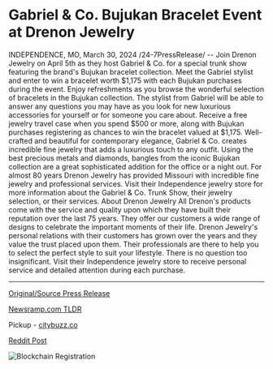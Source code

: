 # Gabriel & Co. Bujukan Bracelet Event at Drenon Jewelry

INDEPENDENCE, MO, March 30, 2024 /24-7PressRelease/ -- Join Drenon Jewelry on April 5th as they host Gabriel & Co. for a special trunk show featuring the brand's Bujukan bracelet collection. Meet the Gabriel stylist and enter to win a bracelet worth $1,175 with each Bujukan purchases during the event.   Enjoy refreshments as you browse the wonderful selection of bracelets in the Bujukan collection. The stylist from Gabriel will be able to answer any questions you may have as you look for new luxurious accessories for yourself or for someone you care about. Receive a free jewelry travel case when you spend $500 or more, along with Bujukan purchases registering as chances to win the bracelet valued at $1,175.   Well-crafted and beautiful for contemporary elegance, Gabriel & Co. creates incredible fine jewelry that adds a luxurious touch to any outfit. Using the best precious metals and diamonds, bangles from the iconic Bujukan collection are a great sophisticated addition for the office or a night out.   For almost 80 years Drenon Jewelry has provided Missouri with incredible fine jewelry and professional services. Visit their Independence jewelry store for more information about the Gabriel & Co. Trunk Show, their jewelry selection, or their services.  About Drenon Jewelry All Drenon's products come with the service and quality upon which they have built their reputation over the last 75 years. They offer our customers a wide range of designs to celebrate the important moments of their life. Drenon Jewelry's personal relations with their customers has grown over the years and they value the trust placed upon them. Their professionals are there to help you to select the perfect style to suit your lifestyle. There is no question too insignificant. Visit their Independence jewelry store to receive personal service and detailed attention during each purchase. 

---

[Original/Source Press Release](https://www.24-7pressrelease.com/press-release/509679/gabriel-co-bujukan-bracelet-event-at-drenon-jewelry)
                    

[Newsramp.com TLDR](https://newsramp.com/curated-news/drenon-jewelry-hosts-gabriel-co-trunk-show-featuring-bujukan-bracelet-collection/9f0b8185f79e0a9c4577cb662c6aa6d7) 


Pickup - [citybuzz.co](https://citybuzz.co/2024/03/30/drenon-jewelry-hosts-gabriel-co-bujukan-bracelet-trunk-show)
 



[Reddit Post](https://www.reddit.com/r/newsramp/comments/1brbvxx/drenon_jewelry_hosts_gabriel_co_trunk_show/) 



![Blockchain Registration](https://cdn.newsramp.app/24-7PressRelease/qrcode/243/30/plumPho6.webp)